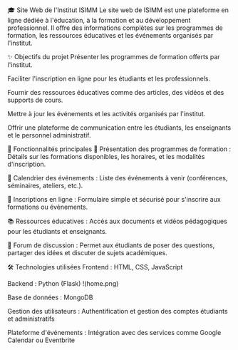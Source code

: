 🎓 Site Web de l'Institut ISIMM
Le site web de ISIMM est une plateforme en ligne dédiée à l'éducation, à la formation et au développement professionnel. Il offre des informations complètes sur les programmes de formation, les ressources éducatives et les événements organisés par l'institut.

✨ Objectifs du projet
Présenter les programmes de formation offerts par l'institut.

Faciliter l'inscription en ligne pour les étudiants et les professionnels.

Fournir des ressources éducatives comme des articles, des vidéos et des supports de cours.

Mettre à jour les événements et les activités organisés par l'institut.

Offrir une plateforme de communication entre les étudiants, les enseignants et le personnel administratif.

🚀 Fonctionnalités principales
🏫 Présentation des programmes de formation : Détails sur les formations disponibles, les horaires, et les modalités d'inscription.

📅 Calendrier des événements : Liste des événements à venir (conférences, séminaires, ateliers, etc.).

📝 Inscriptions en ligne : Formulaire simple et sécurisé pour s'inscrire aux formations ou événements.

📚 Ressources éducatives : Accès aux documents et vidéos pédagogiques pour les étudiants et enseignants.

💬 Forum de discussion : Permet aux étudiants de poser des questions, partager des idées et discuter de sujets académiques.

🛠️ Technologies utilisées
Frontend : HTML, CSS, JavaScript 

Backend :  Python (Flask)
!(home.png)

Base de données : MongoDB 

Gestion des utilisateurs : Authentification et gestion des comptes étudiants et administratifs

Plateforme d'événements : Intégration avec des services comme Google Calendar ou Eventbrite
